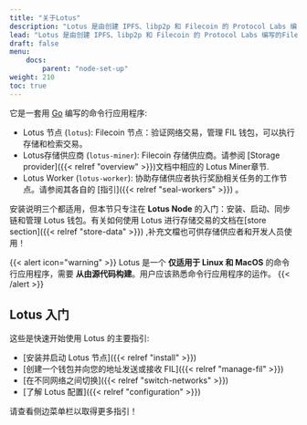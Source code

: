 ```yaml
---
title: "关于Lotus"
description: "Lotus 是由创建 IPFS、libp2p 和 Filecoin 的 Protocol Labs 编写的Filecoin实现程序."
lead: "Lotus 是由创建 IPFS、libp2p 和 Filecoin 的 Protocol Labs 编写的Filecoin实现程序."
draft: false
menu:
    docs:
        parent: "node-set-up"
weight: 210
toc: true
---
```


它是一套用 [Go](https://golang.org) 编写的命令行应用程序:

- Lotus 节点 (`lotus`): Filecoin 节点：验证网络交易，管理 FIL 钱包，可以执行存储和检索交易。
- Lotus存储供应商 (`lotus-miner`): Filecoin 存储供应商。请参阅 [Storage provider]({{< relref "overview" >}})文档中相应的 Lotus Miner章节.
- Lotus Worker (`lotus-worker`): 协助存储供应者执行奖励相关任务的工作节点。请参阅其各自的 [指引]({{< relref "seal-workers" >}}) 。

安装说明三个都适用，但本节只专注在 **Lotus Node** 的入门：安装、启动、同步链和管理 Lotus 钱包。有关如何使用 Lotus 进行存储交易的文档在[store section]({{< relref "store-data" >}}) ,补充文檔也可供存储供应者和开发人员使用！

{{< alert icon="warning" >}}
Lotus 是一个 **仅适用于 Linux 和 MacOS** 的命令行应用程序，需要 **从由源代码构建**。用户应该熟悉命令行应用程序的运作。
{{< /alert >}}

## Lotus 入门

这些是快速开始使用 Lotus 的主要指引:

- [安装并启动 Lotus 节点]({{< relref "install" >}})
- [创建一个钱包并向您的地址发送或接收 FIL]({{< relref "manage-fil" >}})
- [在不同网络之间切换]({{< relref "switch-networks" >}})
- [了解 Lotus 配置]({{< relref "configuration" >}})

请查看侧边菜单栏以取得更多指引！
